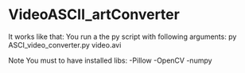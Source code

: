 # VideoASCII_artConverter
It works like that: 
You run a the py script with following arguments:
py ASCI_video_converter.py video.avi
  
  
Note
You must to have installed libs: 
-Pillow
-OpenCV
-numpy

